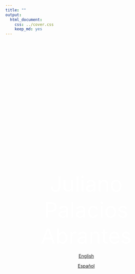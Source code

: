 ```yaml
---
title: ""
output:
  html_document:
    css: ../cover.css
    keep_md: yes
---
```



<br>
<br>
<br>
<br>
<br>
<br>
<br>
<br>
<br>
<br>
<br>
<br>
<br>
<br>
<br>
<br>
<br>
<br>
<br>
<br>
<br>
<br>
<br>
<center>

<SPAN STYLE="color: white; font-size: 50pt">Juliano Palacios Abrantes</SPAN>


<!-- English webpage -->
<a span class="label label-primary btn-lg" href= "../en/Home.html" > English </span>
</a>
<!-- Spanish webpage --> 
<a span class="label label-success btn-lg" href= "Home.html" > Español </span>
</a>

</center>
<!-- <br> -->
<!-- <br> -->
<!-- <br> -->
<!-- <br> -->
<!-- <br> -->
<!-- <br> -->
<!-- <br> -->
<!-- <br> -->
<!-- <br> -->
<!-- <br> -->
<!-- <br> -->
<!-- <br> -->
<!-- <br> -->
<!-- <br> -->
